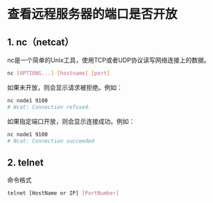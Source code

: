 # 查看远程服务器的端口是否开放

## 1. nc（netcat）

nc是一个简单的Unix工具，使用TCP或者UDP协议读写网络连接上的数据。

```bash
nc [OPTIONS...] [hostname] [port]
```

如果未开放，则会显示请求被拒绝。例如：

```bash
nc node1 9100
# Ncat: Connection refused.
```

如果指定端口开放，则会显示连接成功。例如：

```bash
nc node1 9100
# Ncat: Connection succeeded
```

## 2. telnet

命令格式

```bash
telnet [HostName or IP] [PortNumber]
```

